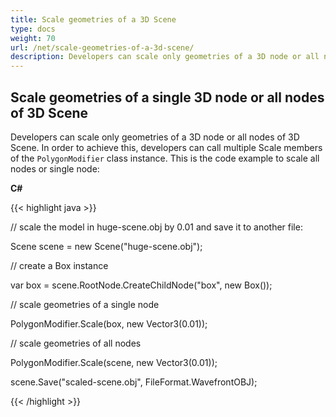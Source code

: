 ```yaml
---
title: Scale geometries of a 3D Scene
type: docs
weight: 70
url: /net/scale-geometries-of-a-3d-scene/
description: Developers can scale only geometries of a 3D node or all nodes of 3D Scene. In order to achieve this, developers can call multiple Scale members of the PolygonModifier class instance.
---
```


## **Scale geometries of a single 3D node or all nodes of 3D Scene**
Developers can scale only geometries of a 3D node or all nodes of 3D Scene. In order to achieve this, developers can call multiple Scale members of the `PolygonModifier` class instance. This is the code example to scale all nodes or single node:



**C#**

{{< highlight java >}}

 // scale the model in huge-scene.obj by 0.01 and save it to another file:

Scene scene = new Scene("huge-scene.obj");

// create a Box instance

var box = scene.RootNode.CreateChildNode("box", new Box());

// scale geometries of a single node

PolygonModifier.Scale(box, new Vector3(0.01));

// scale geometries of all nodes

PolygonModifier.Scale(scene, new Vector3(0.01));

scene.Save("scaled-scene.obj", FileFormat.WavefrontOBJ);

{{< /highlight >}}
